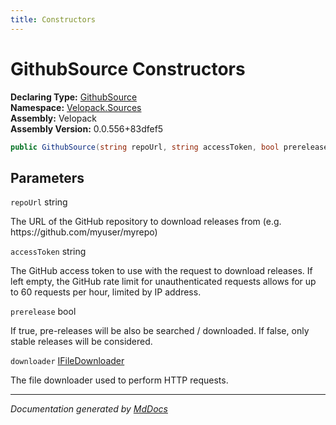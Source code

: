 ```yaml
---
title: Constructors
---
```

<!--  
  <auto-generated>   
    The contents of this file were generated by a tool.  
    Changes to this file may be list if the file is regenerated  
  </auto-generated>   
-->

# GithubSource Constructors

**Declaring Type:** [GithubSource](../index.md)  
**Namespace:** [Velopack.Sources](../../index.md)  
**Assembly:** Velopack  
**Assembly Version:** 0.0.556+83dfef5

```csharp
public GithubSource(string repoUrl, string accessToken, bool prerelease, IFileDownloader downloader = null);
```

## Parameters

`repoUrl`  string

The URL of the GitHub repository to download releases from  (e.g. https:\/\/github.com\/myuser\/myrepo)

`accessToken`  string

The GitHub access token to use with the request to download releases.  If left empty, the GitHub rate limit for unauthenticated requests allows  for up to 60 requests per hour, limited by IP address.

`prerelease`  bool

If true, pre\-releases will be also be searched \/ downloaded. If false, only stable releases will be considered.

`downloader`  [IFileDownloader](../../IFileDownloader/index.md)

The file downloader used to perform HTTP requests. 

___

*Documentation generated by [MdDocs](https://github.com/ap0llo/mddocs)*
